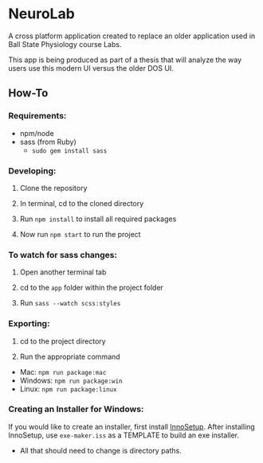 # NeuroLab

A cross platform application created to replace an older application used in Ball State Physiology course Labs.

This app is being produced as part of a thesis that will analyze the way users use this modern UI versus the older DOS UI.

## How-To ##

### Requirements: ###
- npm/node
- sass (from Ruby)
  - `sudo gem install sass`

### Developing: ###
1. Clone the repository

2. In terminal, cd to the cloned directory

3. Run `npm install` to install all required packages
  <!-- - I suggest installing electron-prebulit and electron-packager globally
  - `npm install -g electron-prebuilt@0.36.9`
  - `npm install -g electron-packager`
  - Note: ^ may require sudo -->

4. Now run `npm start` to run the project

### To watch for sass changes: ###

1. Open another terminal tab

2. cd to the `app` folder within the project folder

3. Run `sass --watch scss:styles`


### Exporting: ###

1. cd to the project directory

2. Run the appropriate command
  - Mac: `npm run package:mac`
  - Windows: `npm run package:win`
  - Linux: `npm run package:linux`
  <!-- - Mac: `electron-packager . --platform=darwin --icon=./app/images/icon.icns --arch=x64`
  - Windows: `electron-packager . --platform=win32 --icon=./app/images/icon.ico --arch=x64`
  - Linux (Debian): `electron-packager . --platform=linux --icon=./app/images/icon.ico --arch=x64` -->

### Creating an Installer for Windows: ###

If you would like to create an installer, first install [InnoSetup](http://www.jrsoftware.org/isdl.php).
After installing InnoSetup, use `exe-maker.iss` as a TEMPLATE to build an exe installer.
* All that should need to change is directory paths.
